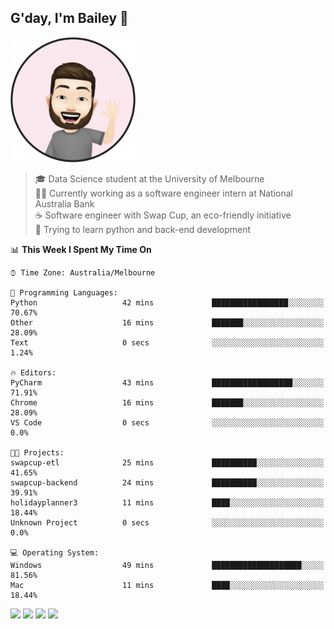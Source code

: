 ## G'day, I'm Bailey 👋

<img src="https://raw.githubusercontent.com/baely/baely/master/image.png" width="200px">

> 🎓 Data Science student at the University of Melbourne <br>
> 👨‍💻 Currently working as a software engineer intern  at National Australia Bank <br>
> ☕️ Software engineer with Swap Cup, an eco-friendly initiative <br>
> 🌱 Trying to learn python and back-end development

<!--START_SECTION:waka-->
📊 **This Week I Spent My Time On** 

```text
⌚︎ Time Zone: Australia/Melbourne

💬 Programming Languages: 
Python                   42 mins             █████████████████░░░░░░░░   70.67% 
Other                    16 mins             ███████░░░░░░░░░░░░░░░░░░   28.09% 
Text                     0 secs              ░░░░░░░░░░░░░░░░░░░░░░░░░   1.24%

🔥 Editors: 
PyCharm                  43 mins             ██████████████████░░░░░░░   71.91% 
Chrome                   16 mins             ███████░░░░░░░░░░░░░░░░░░   28.09% 
VS Code                  0 secs              ░░░░░░░░░░░░░░░░░░░░░░░░░   0.0%

🐱‍💻 Projects: 
swapcup-etl              25 mins             ██████████░░░░░░░░░░░░░░░   41.65% 
swapcup-backend          24 mins             ██████████░░░░░░░░░░░░░░░   39.91% 
holidayplanner3          11 mins             ████░░░░░░░░░░░░░░░░░░░░░   18.44% 
Unknown Project          0 secs              ░░░░░░░░░░░░░░░░░░░░░░░░░   0.0%

💻 Operating System: 
Windows                  49 mins             ████████████████████░░░░░   81.56% 
Mac                      11 mins             ████░░░░░░░░░░░░░░░░░░░░░   18.44%

```


<!--END_SECTION:waka-->

[<img height="40px" src="https://img.icons8.com/ios-filled/2x/linkedin.png">](https://linkedin.com/in/baileybutler1)
[<img height="40px" src="https://img.icons8.com/ios-filled/2x/github.png">](https://github.com/baely)
[<img height="40px" src="https://img.icons8.com/ios-filled/2x/salesforce.png">](https://trailblazer.me/id/baileybutler)
[<img height="40px" src="https://img.icons8.com/ios-filled/2x/instagram.png">](https://instagram.com/bae1y)
